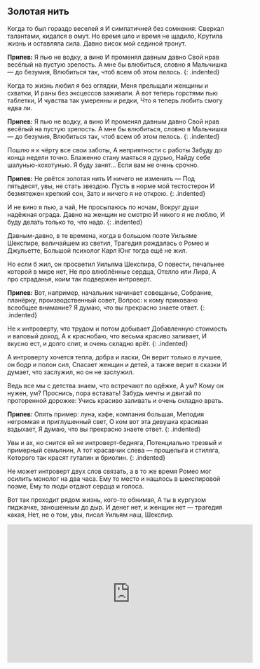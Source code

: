 ﻿---
layout: lyrics
---

## Золотая нить

Когда то был гораздо веселей я
И симпатичней без сомнения:
Сверкал талантами, кидался в омут.
Но время шло и время не щадило,
Крутила жизнь и оставляла сила.
Давно висок мой сединой тронут.

**Припев:**
Я пью не водку, а вино
И променял давным давно
Свой нрав весёлый на пустую зрелость.
А мне бы влюбиться, словно я
Мальчишка — до безумия,
Влюбиться так, чтоб всем об этом пелось.
{: .indented}

Когда то жизнь любил я без оглядки,
Меня прельщали женщины и схватки,
И раны без эксцессов заживали.
А вот теперь горстями пью таблетки,
И чувства так умеренны и редки,
Что я теперь любить смогу едва ли.

**Припев:**
Я пью не водку, а вино
И променял давным давно
Свой нрав весёлый на пустую зрелость.
А мне бы влюбиться, словно я
Мальчишка — до безумия,
Влюбиться так, чтоб всем об этом пелось.
{: .indented}

Пошлю я к чёрту все свои заботы,
А неприятности с работы
Забуду до конца недели точно.
Блаженно стану маяться я дурью,
Найду себе шалунью-хохотунью.
Я буду занят… Если вам не очень срочно.

**Припев:**
Не рвётся золотая нить
И ничего не изменить —
Под пятьдесят, увы, не стать звездою.
Пусть в норме мой тестостерон
И безмятежен крепкий сон, 
Зато и ничего я не открою.
{: .indented}

И не вино я пью, а чай,
Не просыпаюсь по ночам,
Вокруг души надёжная ограда.
Давно на женщин не смотрю
И никого я не люблю,
И буду делать только то, что надо.
{: .indented}


Давн<span class="Em"></span>ым-давно, в те вр<span class="Bm"></span>емена, когд<span class="C"></span>а в большом по<span class="Am"></span>эте
У<span class="Em"></span>ильяме Шексп<span class="Bm"></span>ире, велич<span class="Am"></span>айшем из свет<span class="D"></span>ил,
Траг<span class="Em"></span>едия рожд<span class="Bm"></span>алась о Ром<span class="C"></span>ео и Джуль<span class="Em"></span>етте,
Больш<span class="Em"></span>ой психолог К<span class="Bm"></span>арл Юнг тогд<span class="Am"></span>а ещ<span class="B7"></span>ё не ж<span class="Em"></span>ил.

Но <span class="Em"></span>если б жил, он пр<span class="Bm"></span>осветил У<span class="C"></span>ильяма Шексп<span class="Am"></span>ира,
О п<span class="Em"></span>овести, печ<span class="Bm"></span>альнее кот<span class="Am"></span>орой в мире н<span class="D"></span>ет,
Не пр<span class="Em"></span>о влюблённы<span class="Bm"></span>е сердца, От<span class="C"></span>елло или Л<span class="Am"></span>ира,
А пр<span class="Em"></span>о страданья, к<span class="Bm"></span>оим так подв<span class="Am"></span>ержен <span class="B7"></span>интров<span class="Em"></span>ерт.

**Припев:**
Вот, н<span class="Am"></span>апример, начальник начин<span class="Em"></span>ает совещанье,
Собр<span class="C"></span>ание, план<span class="A"></span>ёрку, произв<span class="G"></span>одственный сов<span class="D"></span>ет,
Вопр<span class="C"></span>ос: к кому приковано все<span class="Am"></span>общее внимание?
Я д<span class="Em"></span>умаю, что в<span class="Am"></span>ы прекрасно зн<span class="B7"></span>аете отв<span class="Em"></span>ет.
{: .indented}

Не к <span class="Am"></span>интроверту, что трудом и п<span class="Em"></span>отом добывает
Доб<span class="C"></span>авленную ст<span class="A"></span>оимость и в<span class="G"></span>аловый дох<span class="D"></span>од,
А к кр<span class="C"></span>аснобаю, что весьма крас<span class="Am"></span>иво заливает,
И вк<span class="Em"></span>усно ест, и д<span class="Am"></span>олго спит, и <span class="B7"></span>очень складно вр<span class="Em"></span>ёт.
{: .indented}

А интроверту хочется тепла, добра и ласки,
Он верит только в лучшее, он бодр и полон сил,
Спасает женщин и детей, а также верит в сказки
И думает, что заслужил, но он не заслужил.

Ведь все мы с детства знаем, что встречают по одёжке,
А ум? Кому он нужен, ум? Проснись, пора вставать!
Забудь мечты и двигай по проторенной дорожке:
Учись красиво заливать и очень складно врать.

**Припев:**
Опять пример: луна, кафе, компания большая,
Мелодия негромкая и приглушенный свет,
О ком вот эта девушка красивая вздыхает,
Я думаю, что вы прекрасно знаете ответ.
{: .indented}

Увы и ах, но снится ей не интроверт-бедняга,
Потенциально трезвый и примерный семьянин,
А тот красавчик слева — прощелыга и стиляга,
Которого так красят гуталин и бриолин.
{: .indented}

Не может интроверт двух слов связать, а в то же время
Ромео мог осилить монолог на два часа.
Ему то место и нашлось в шекспировой поэме,
Ему то люди отдают сердца и голоса.

Вот так проходит рядом жизнь, кого-то обнимая,
А ты в кургузом пиджачке, заношенным до дыр.
И денег нет, и женщин нет — трагедия какая,
Нет, не о том, увы, писал Уильям наш, Шекспир.

<div class="video-wrapper">
  <iframe width="560" height="315" src="https://www.youtube.com/embed/ANQL2Z4mr6M" frameborder="0" allow="accelerometer; autoplay; encrypted-media; gyroscope; picture-in-picture" allowfullscreen></iframe>
</div>
